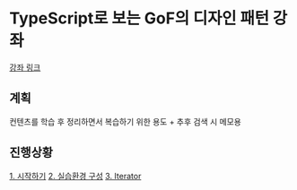 # TypeScript로 보는 GoF의 디자인 패턴 강좌

[강좌 링크](https://www.youtube.com/playlist?list=PLe6NQuuFBu7H3sFnErshsfgNPE9dOZZrx)

## 계획

컨텐츠를 학습 후 정리하면서 복습하기 위한 용도 + 추후 검색 시 메모용

## 진행상황

[1. 시작하기](./docs/lecture1.md)
[2. 실습환경 구성](./docs/lecture2.md)
[3. Iterator](./docs/lecture3.md)